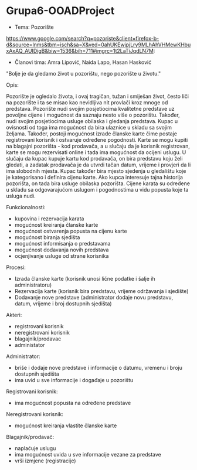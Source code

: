 # Grupa6-OOADProject

- Tema: Pozorište

https://www.google.com/search?q=pozoriste&client=firefox-b-d&source=lnms&tbm=isch&sa=X&ved=0ahUKEwjpjLry9MLhAhVHMewKHbuxAxAQ_AUIDigB&biw=1536&bih=711#imgrc=1t2LaTiJqdLN7M:

- Članovi tima: Amra Lipović, Naida Lapo, Hasan Hasković

"Bolje je da gledamo život u pozorištu, nego pozorište u životu."


Opis:
 
Pozorište je ogledalo života, i ovaj tragičan, tužan i smiješan život, često liči na 
pozorište i ta se misao kao nevidljiva nit provlači kroz mnoge od predstava.
Pozorište nudi svojim posjetiocima kvalitetne predstave uz povoljne cijene i mogućnost da saznaju nesto više o pozorištu. Također, nudi svojim posjetiocima usluge obilaska i gledanja predstava. Kupac u ovisnosti od toga ima mogućnost da bira ulaznice u skladu sa svojim željama. Također, postoji mogućnost izrade članske karte čime postaje registrovani korisnik i ostvaruje određene pogodnosti. Karte se mogu kupiti na blagajni pozorišta - kod prodavača, a u slučaju da je korisnik registrovan, karte se mogu rezervisati online i tada ima mogućnost da ocijeni uslugu. U slučaju da kupac kupuje kartu kod prodavača, on bira predstavu koju želi gledati, a zadatak prodavača je da utvrdi tačan datum, vrijeme i provjeri da li ima slobodnih mjesta. Kupac također bira mjesto sjedenja u gledalištu koje je kategorisano i definira cijenu karte. 
Ako kupca interesuje tajna historija pozorišta, on tada bira usluge obilaska pozorišta. Cijene karata su određene u skladu sa odgovarajućom uslugom i pogodnostima u vidu popusta koje ta usluga nudi.

Funkcionalnosti: 
- kupovina i rezervacija karata
- mogućnost kreiranja članske karte
- mogućnost ostvarenja popusta na cijenu karte
- mogućnost biranja sjedišta 
- mogućnost informisanja o predstavama
- mogućnost dodavanja novih predstava 
- ocjenjivanje usluge od strane korisnika

Procesi: 
- Izrada članske karte
(korisnik unosi lične podatke i šalje ih administratoru)
- Rezervacija karte 
(korisnik bira predstavu, vrijeme održavanja i sjedište)
- Dodavanje nove predstave
(administrator dodaje novu predstavu, datum, vrijeme i broj dostupnih sjedišta) 

Akteri: 
- registrovani korisnik
- neregistrovani korisnik
- blagajnik/prodavac
- administator

Administrator:
- briše i dodaje nove predstave i informacije o datumu, vremenu i broju dostupnih 
sjedišta
- ima uvid u sve informacije i događaje u pozorištu

Registrovani korisnik:
- ima mogućnost popusta na određene predstave

Neregistrovani korisnik: 
- mogućnost kreiranja vlastite članske karte

Blagajnik/prodavač: 
- naplaćuje uslugu
- ima mogućnost uvida u sve informacije vezane za predstave
- vrši izmjene (registracije)
